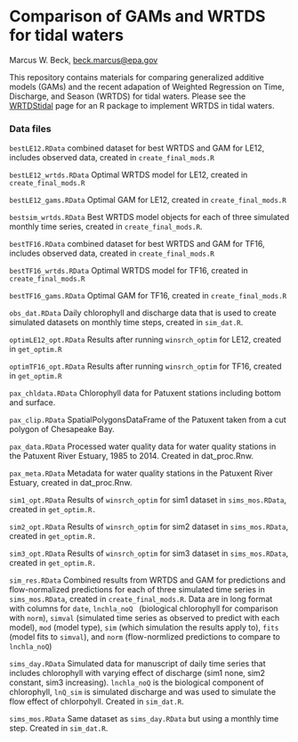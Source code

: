# Comparison of GAMs and WRTDS for tidal waters
Marcus W. Beck, beck.marcus@epa.gov  

This repository contains materials for comparing generalized additive models (GAMs) and the recent adapation of Weighted Regression on Time, Discharge, and Season (WRTDS) for tidal waters.  Please see the [WRTDStidal](https://github.com/fawda123/wtreg_for_estuaries) page for an R package to implement WRTDS in tidal waters.

### Data files

`bestLE12.RData` combined dataset for best WRTDS and GAM for LE12, includes observed data, created in `create_final_mods.R`

`bestLE12_wrtds.RData` Optimal WRTDS model for LE12, created in `create_final_mods.R`
 
`bestLE12_gams.RData` Optimal GAM for LE12, created in `create_final_mods.R`
 
`bestsim_wrtds.RData` Best WRTDS model objects for each of three simulated monthly time series, created in `create_final_mods.R`.
 
`bestTF16.RData` combined dataset for best WRTDS and GAM for TF16, includes observed data, created in `create_final_mods.R`
 
`bestTF16_wrtds.RData` Optimal WRTDS model for TF16, created in `create_final_mods.R`

`bestTF16_gams.RData` Optimal GAM for TF16, created in `create_final_mods.R`

`obs_dat.RData` Daily chlorophyll and discharge data that is used to create simulated datasets on monthly time steps, created in `sim_dat.R`.

`optimLE12_opt.RData` Results after running `winsrch_optim` for LE12, created in `get_optim.R`

`optimTF16_opt.RData` Results after running `winsrch_optim` for TF16, created in `get_optim.R`

`pax_chldata.RData` Chlorophyll data for Patuxent stations including bottom and surface.

`pax_clip.RData` SpatialPolygonsDataFrame of the Patuxent taken from a cut polygon of Chesapeake Bay.

`pax_data.RData` Processed water quality data for water quality stations in the Patuxent River Estuary, 1985 to 2014.  Created in dat_proc.Rnw.

`pax_meta.RData` Metadata for water quality stations in the Patuxent River Estuary, created in dat_proc.Rnw.

`sim1_opt.RData` Results of `winsrch_optim` for sim1 dataset in `sims_mos.RData`, created in `get_optim.R.`

`sim2_opt.RData` Results of `winsrch_optim` for sim2 dataset in `sims_mos.RData`, created in `get_optim.R.`

`sim3_opt.RData` Results of `winsrch_optim` for sim3 dataset in `sims_mos.RData`, created in `get_optim.R.`

`sim_res.RData` Combined results from WRTDS and GAM for predictions and flow-normalized predictions for each of three simulated time series in `sims_mos.RData`, created in `create_final_mods.R`.  Data are in long format with columns for `date`, `lnchla_noQ ` (biological chlorophyll for comparison with `norm`), `simval` (simulated time series as observed to predict with each model), `mod` (model type), `sim` (which simulation the results apply to), `fits` (model fits to `simval`), and `norm` (flow-normlized predictions to compare to `lnchla_noQ`)

`sims_day.RData` Simulated data for manuscript of daily time series that includes chlorophyll with varying effect of discharge (sim1 none, sim2 constant, sim3 increasing).  `lnchla_noQ` is the biological component of chlorophyll, `lnQ_sim` is simulated discharge and was used to simulate the flow effect of chlorpohyll.  Created in `sim_dat.R`.

`sims_mos.RData` Same dataset as `sims_day.RData` but using a monthly time step.  Created in `sim_dat.R`.
